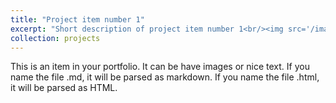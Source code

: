 ```yaml
---
title: "Project item number 1"
excerpt: "Short description of project item number 1<br/><img src='/images/500x300.png'>"/
collection: projects
---
```


This is an item in your portfolio. It can be have images or nice text. If you name the file .md, it will be parsed as markdown. If you name the file .html, it will be parsed as HTML. 
